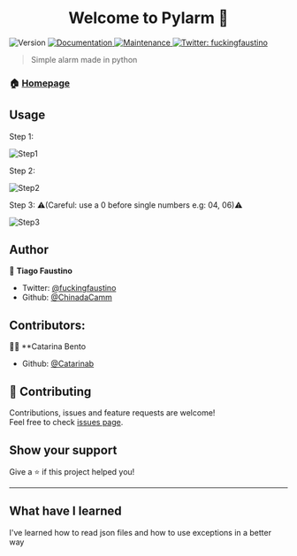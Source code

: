 <h1 align="center">Welcome to        Pylarm 👋</h1>
<p>
  <img alt="Version" src="https://img.shields.io/badge/version-1.1.0-blue.svg?cacheSeconds=2592000" />
  <a href=" https://github.com/ChinadaCam/Pylarm">
    <img alt="Documentation" src="https://img.shields.io/badge/documentation-yes-brightgreen.svg" target="_blank" />
  </a>
  <a href="https://github.com/kefranabg/readme-md-generator/graphs/commit-activity">
    <img alt="Maintenance" src="https://img.shields.io/badge/Maintained%3F-yes-green.svg" target="_blank" />
  </a>
  <a href="https://twitter.com/fuckingfaustino">
    <img alt="Twitter: fuckingfaustino" src="https://img.shields.io/twitter/follow/fuckingfaustino.svg?style=social" target="_blank" />
  </a>
</p>

> Simple alarm made in python

### 🏠 [Homepage](https://github.com/ChinadaCam/Pylarm)

## Usage

Step 1:

![Step1](https://user-images.githubusercontent.com/20567276/64488808-23199900-d244-11e9-9f88-92c9ad5510ff.png)

Step 2:

![Step2](https://user-images.githubusercontent.com/20567276/64488809-23b22f80-d244-11e9-89d2-74a452e5bc21.png)

Step 3: ⚠️(Careful: use a 0 before single numbers e.g: 04, 06)⚠️

![Step3](https://user-images.githubusercontent.com/20567276/64488810-23b22f80-d244-11e9-8883-fa239897b02b.png)

## Author

👤 **Tiago Faustino**

* Twitter: [@fuckingfaustino](https://twitter.com/fuckingfaustino)
* Github: [@ChinadaCamm](https://github.com/ChinadaCamm)

## Contributors:

👩‍💼 **Catarina Bento

* Github: [@Catarinab](https://github.com/Catarinab)

## 🤝 Contributing

Contributions, issues and feature requests are welcome!<br />Feel free to check [issues page](https://github.com/ChinadaCam/Pylarm/issues).

## Show your support

Give a ⭐️ if this project helped you!

***


## What have I learned

I've learned how to read json files and how to use exceptions in a better way
